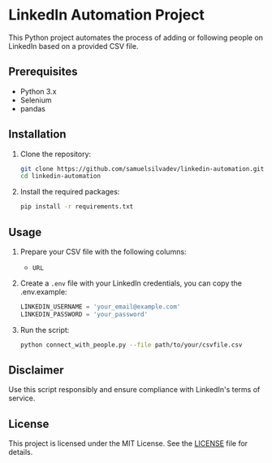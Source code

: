 # LinkedIn Automation Project

This Python project automates the process of adding or following people on LinkedIn based on a provided CSV file.

## Prerequisites

- Python 3.x
- Selenium
- pandas

## Installation

1. Clone the repository:

    ```sh
    git clone https://github.com/samuelsilvadev/linkedin-automation.git
    cd linkedin-automation
    ```

2. Install the required packages:

    ```sh
    pip install -r requirements.txt
    ```

## Usage

1. Prepare your CSV file with the following columns:
    - `URL`

2. Create a `.env` file with your LinkedIn credentials, you can copy the .env.example:

    ```python
    LINKEDIN_USERNAME = 'your_email@example.com'
    LINKEDIN_PASSWORD = 'your_password'
    ```

3. Run the script:

    ```sh
    python connect_with_people.py --file path/to/your/csvfile.csv
    ```

## Disclaimer

Use this script responsibly and ensure compliance with LinkedIn's terms of service.

## License

This project is licensed under the MIT License. See the [LICENSE](LICENSE) file for details.
